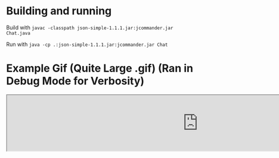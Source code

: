 # Building and running

Build with `javac -classpath json-simple-1.1.1.jar:jcommander.jar Chat.java`

Run with `java -cp .:json-simple-1.1.1.jar:jcommander.jar Chat`

# Example Gif (Quite Large .gif) (Ran in Debug Mode for Verbosity)

<iframe src="https://files.aaronthedev.com/$/2ps75" width="1024" height="150"></iframe>
